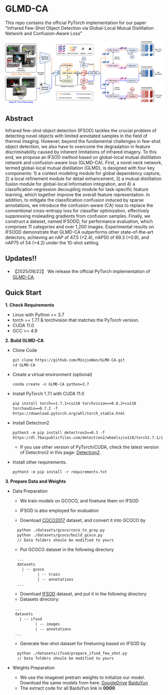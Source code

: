 # GLMD-CA
This repo contains the official PyTorch implementation for our paper "Infrared Few-Shot Object Detection via Global-Local Mutual Distillation Network and Confusion-Aware Loss"

<div align="center"><img src="assets/overview.jpg" width="840"></div>

## Abstract
Infrared few-shot object detection (IFSOD) tackles the crucial problem of detecting novel objects with limited annotated samples in the field of thermal imaging. However, beyond the fundamental challenges in few-shot object detection, we also have to overcome the degradation in feature discriminability caused by inherent limitations of infrared imagery. To this end, we propose an IFSOD method based on global-local mutual distillation network and confusion-aware loss (GLMD-CA). First, a novel neck network, termed global-local mutual distillation (GLMD), is designed with four key components: 1) a context modeling module for global dependency capture, 2) a local refinement module for detail enhancement, 3) a mutual distillation fusion module for global-local information integration, and 4) a classification-regression decoupling module for task-specific feature learning, which together improve the overall feature representation. In addition, to mitigate the classification confusion induced by sparse annotations, we introduce the confusion-aware (CA) loss to replace the conventional cross-entropy loss for classifier optimization, effectively suppressing misleading gradients from confusion samples. Finally, we construct a dataset, named IFSODD, for performance evaluation, which comprises 11 categories and over 1,200 images. Experimental results on IFSODD demonstrate that GLMD-CA outperforms other state-of-the-art detectors, achieving an nAP of 47.5 (+2.4), nAP50 of 69.3 (+0.9), and nAP75 of 54 (+4.2) under the 10-shot setting.

## Updates!!
* 【2025/08/22】 We release the official PyTorch implementation of [GLMD-CA](https://github.com/MinjieWan/GLMD-CA).

## Quick Start
**1. Check Requirements**
* Linux with Python == 3.7
* torch == 1.7.1 & torchvision that matches the PyTorch version.
* CUDA 11.0
* GCC >= 4.9

**2. Build GLMD-CA**
* Clone Code
  ```angular2html
  git clone https://github.com/MinjieWan/GLMD-CA.git
  cd GLMD-CA
  ```

* Create a virtual environment (optional)
  ```angular2html
  conda create -n GLMD-CA python=3.7
  ```
  
* Install PyTorch 1.7.1 with CUDA 11.0
  ```shell
  pip install torch==1.7.1+cu110 torchvision==0.8.2+cu110 torchaudio==0.7.2 -f https://download.pytorch.org/whl/torch_stable.html
  ```

* Install Detectron2
  ```angular2html
  python3 -m pip install detectron2==0.3 -f https://dl.fbaipublicfiles.com/detectron2/wheels/cu110/torch1.7.1/index.html
  ```
    - If you use other version of PyTorch/CUDA, check the latest version of Detectron2 in this page: [Detectron2](https://github.com/facebookresearch/detectron2/releases). 

* Install other requirements. 
  ```angular2html
  python3 -m pip install -r requirements.txt
  ```
  
**3. Prepare Data and Weights**
* Data Preparation
  - We train models on GCOCO, and finetune them on IFSOD
  - IFSOD is also employed for evaluation
    
  - Download [COCO2017](https://cocodataset.org/#download) dataset, and convert it into GCOCO by
  ```angular2html
    python ./datasets/gcoco/coco_to_gray.py
    python ./datasets/gcoco/build_gcoco.py
    // Data folders shoule be modified to yours
  ```
  - Put GCOCO dataset in the following directory
  ```angular2html
    ...
    datasets
      | -- gcoco
             | -- train
             | -- annotations
    ...
  ```
  - Download [IFSOD](https://cocodataset.org/#download) dataset, and put it in the following directory
  - Datasets directory:
   ```angular2html
    ...
    datasets
      | -- ifsod
             | -- images
             | -- annotations
    ...
  ```
  - Generate few-shot dataset for finetuning based on IFSOD by
  ```angular2html
    python ./datasets/ifsod/prepare_ifsod_few_shot.py
    // Data folders shoule be modified to yours
  ```

* Weights Preparation
  - We use the imagenet pretrain weights to initialize our model. Download the same models from here: [GoogleDrive](https://drive.google.com/file/d/1rsE20_fSkYeIhFaNU04rBfEDkMENLibj/view?usp=sharing) [BaiduYun](https://pan.baidu.com/s/1IfxFq15LVUI3iIMGFT8slw)
  - The extract code for all BaiduYun link is **0000**
